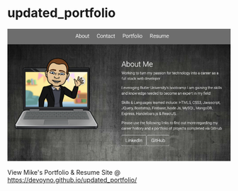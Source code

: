 # updated_portfolio

![screenshot](Assets/ss.png)

View Mike's Portfolio &amp; Resume Site @ https://devoyno.github.io/updated_portfolio/
